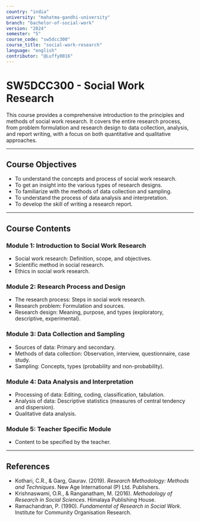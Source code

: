 ```yaml
---
country: "india"
university: "mahatma-gandhi-university"
branch: "bachelor-of-social-work"
version: "2024"
semester: "5"
course_code: "sw5dcc300"
course_title: "social-work-research"
language: "english"
contributor: "@Luffy0016"
---
```

# SW5DCC300 - Social Work Research

This course provides a comprehensive introduction to the principles and methods of social work research. It covers the entire research process, from problem formulation and research design to data collection, analysis, and report writing, with a focus on both quantitative and qualitative approaches.

---
## Course Objectives

* To understand the concepts and process of social work research.
* To get an insight into the various types of research designs.
* To familiarize with the methods of data collection and sampling.
* To understand the process of data analysis and interpretation.
* To develop the skill of writing a research report.

---
## Course Contents

### Module 1: Introduction to Social Work Research
* Social work research: Definition, scope, and objectives.
* Scientific method in social research.
* Ethics in social work research.

### Module 2: Research Process and Design
* The research process: Steps in social work research.
* Research problem: Formulation and sources.
* Research design: Meaning, purpose, and types (exploratory, descriptive, experimental).

### Module 3: Data Collection and Sampling
* Sources of data: Primary and secondary.
* Methods of data collection: Observation, interview, questionnaire, case study.
* Sampling: Concepts, types (probability and non-probability).

### Module 4: Data Analysis and Interpretation
* Processing of data: Editing, coding, classification, tabulation.
* Analysis of data: Descriptive statistics (measures of central tendency and dispersion).
* Qualitative data analysis.

### Module 5: Teacher Specific Module
* Content to be specified by the teacher.

---
## References
* Kothari, C.R., & Garg, Gaurav. (2019). *Research Methodology: Methods and Techniques*. New Age International (P) Ltd. Publishers.
* Krishnaswami, O.R., & Ranganatham, M. (2016). *Methodology of Research in Social Sciences*. Himalaya Publishing House.
* Ramachandran, P. (1990). *Fundamental of Research in Social Work*. Institute for Community Organisation Research.